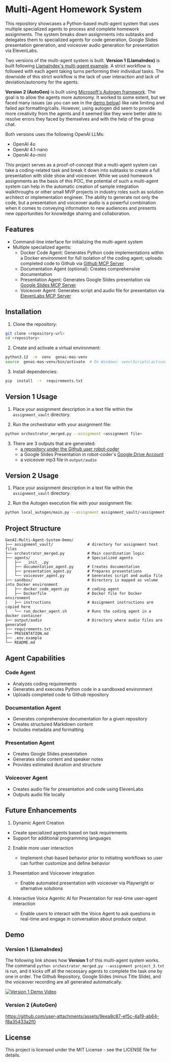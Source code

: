 
# Multi-Agent Homework System

This repository showcases a Python-based multi-agent system that uses multiple specialized agents to process and complete homework assignments. The system breaks down assignments into subtasks and delegates them to specialized agents for code generation, Google Slides presentation generation, and voiceover audio generation for presentation via ElevenLabs.

Two versions of the multi-agent system is built. **Version 1 (LlamaIndex)** is built following [LlamaIndex's multi-agent example](https://docs.llamaindex.ai/en/stable/understanding/agent/multi_agent/). A strict workflow is followed with each agent taking turns performing their individual tasks. The downside of this strict workflow is the lack of user interaction and lack of deviation/autonomy for the agents.

**Version 2 (AutoGen)** is built using [Microsoft's Autogen framework](https://github.com/microsoft/autogen). The goal is to allow the agents more autonomy. It worked to some extent, but we faced many issues (as you can see in the [demo below](#demo)) like rate limiting and failed api formatting/calls. However, using autogen did seem to provide more creativity from the agents and it seemed like they were better able to resolve errors they faced by themselves and with the help of the group chat.

Both versions uses the following OpenAI LLMs:
- OpenAI 4o
- OpenAI 4.1-nano
- OpenAI 4o-mini

This project serves as a proof-of-concept that a multi-agent system can take a coding-related task and break it down into subtasks to create a full presentation with slide show and voiceover. While we used homework assignments as the basis of this POC, the potential of such a multi-agent system can help in the automatic creation of sample integration walkthroughs or other small MVP projects in industry roles such as solution architect or implementation engineer. The ability to generate not only the code, but a presentation and voiceover audio is a powerful combination when it comes to conveying information to new audiences and presents new opportunities for knowledge sharing and collaboration. 

## Features

- Command-line interface for initializing the multi-agent system
- Multiple specialized agents:
  - Docker Code Agent: Generates Python code implementations within a Docker environment for full isolation of the coding agent; uploads completed code to Github via [Github MCP Server](https://github.com/github/github-mcp-server)
  - Documentation Agent (optional): Creates comprehensive documentation
  - Presentation Agent: Generates Google Slides presentation via [Google Slides MCP Server](https://github.com/matteoantoci/google-slides-mcp)
  - Voiceover Agent: Generates script and audio file for presentation via [ElevenLabs MCP Server](https://github.com/elevenlabs/elevenlabs-mcp)

## Installation

1. Clone the repository:

```bash
git clone <repository-url>
cd <repository>
```
  
2. Create and activate a virtual environment:

```bash
python3.12  -m  venv  genai-mas-venv
source  genai-mas-venv/bin/activate  # On Windows: venv\Scripts\activate
```

3. Install dependencies:

```bash
pip  install  -r  requirements.txt
```

## Version 1 Usage

1. Place your assignment description in a text file within the `assignment_vault` directory.

2. Run the orchestrator with your assignment file:

```bash
python orchestrator_merged.py --assignment <assignment file>
```

3. There are 3 outputs that are generated:
   - [a repository under the Github user robot-coder](https://github.com/robot-coder)
   - a Google Slides Presentation in robot-coder's [Google Drive Account](https://drive.google.com/drive/my-drive)
   - a voiceover mp3 file in `output/audio`

## Version 2 Usage

1. Place your assignment description in a text file within the `assignment_vault` directory.

2. Run the Autogen execution file with your assignment file:
```bash
python local_autogen/main.py --assignment assignment_vault/<assignment file>
```

## Project Structure
```
GenAI-Multi-Agent-System-Demo/
├── assignment_vault/               # directory for assignment text files
├── orchestrator_merged.py          # Main coordination logic
├── agents/                         # Specialized agents
│   ├── __init__.py
│   ├── documentation_agent.py      # Creates documentation
│   ├── presentation_agent.py       # Prepares presentations
│   └── voiceover_agent.py          # Generates script and audio file
├── sandbox/                        # Directory is mapped as volume into Docker environment
│   ├── docker_code_agent.py        # coding agent
│   ├── Dockerfile                  # Docker file for Docker environment
│   ├── instructions                # Assignment instructions are copied here
│   └── run_docker_agent.sh         # Runs the coding agent in a docker container
├── output/audio                    # Directory where audio files are generated
├── requirements.txt
├── PRESENTATION.md
├── .env.example
└── README.md
```

## Agent Capabilities

### Code Agent
- Analyzes coding requirements
- Generates and executes Python code in a sandboxed environment
- Uploads completed code to Github repository

### Documentation Agent
- Generates comprehensive documentation for a given repository
- Creates structured Markdown content
- Includes metadata and formatting

### Presentation Agent
- Creates Google Slides presentation
- Generates slide content and speaker notes
- Provides estimated duration and structure

### Voiceover Agent
- Creates audio file for presentation and code using ElevenLabs 
- Outputs audio file locally 

## Future Enhancements

1. Dynamic Agent Creation
- Create specialized agents based on task requirements
- Support for additional programming languages

2. Enable more user interaction
   - Implement chat-based behavior prior to initiating workflows so user can further customize and define behavior

3. Presentation and Voiceover integration
   - Enable automated presentation with voiceover via Playwright or alternative solutions

4. Interactive Voice Agentic AI for Presentation for real-time user-agent interaction 
   - Enable users to interact with the Voice Agent to ask questions in real-time and engage in conversation about produce output.

## Demo 

### Version 1 (LlamaIndex)
The following link shows how **Version 1** of this multi-agent system works. The command `python orchestrator_merged.py --assignment project_3.txt` is run, and it kicks off all the necessary agents to complete the task one by one in order. The Github Repository, Google Slides (minus Title Slide), and the voiceover recording are all generated automatically.

[![Version 1 Demo Video](https://img.youtube.com/vi/U3R9durFHp4/0.jpg)](https://youtu.be/U3R9durFHp4)

### Version 2 (AutoGen)
  
https://github.com/user-attachments/assets/9eea8c87-ef5c-4a19-ab64-f8a35433a2f0

## License
This project is licensed under the MIT License - see the LICENSE file for details.
